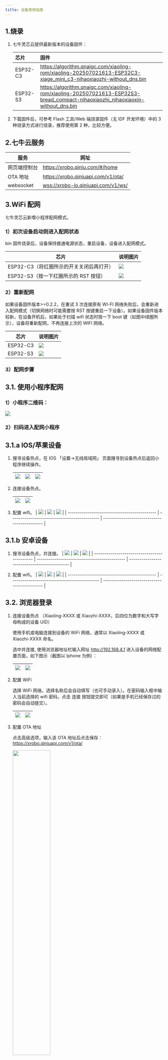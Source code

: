 ```yaml
---
title: 设备使用指南
---
```


## 1.烧录

1. 七牛灵芯云提供最新版本的设备固件：

   | 芯片     | 固件                                                                                                                            |
   | :------- | :------------------------------------------------------------------------------------------------------------------------------ |
   | ESP32-C3 | https://algorithm.qnaigc.com/xiaoling-rom/xiaoling-202507021613-ESP32C3-xiage_mini_c3-nihaoxiaozhi-without_dns.bin              |
   | ESP32-S3 | https://algorithm.qnaigc.com/xiaoling-rom/xiaoling-202507021613-ESP32S3-bread_compact-nihaoxiaozhi_nihaoxiaoxin-without_dns.bin |

2. 下载固件后，可参考 Flash 工具/Web 端烧录固件（无 IDF 开发环境）中的 3 种烧录方式进行烧录，推荐使用第 2 种，比较方便。

## 2.七牛云服务

| 服务         | 网址                                 |
| ------------ | ------------------------------------ |
| 网页端控制台 | <https://xrobo.qiniu.com/#/home>     |
| OTA 地址     | <https://xrobo.qiniuapi.com/v1/ota/> |
| websocket    | <wss://xrobo-io.qiniuapi.com/v1/ws/> |

## 3.WiFi 配网

七牛灵芯云新增小程序配网模式。

### 1）初次设备启动则进入配网状态

bin 固件烧录后，设备保持接通电源状态，重启设备，设备进入配网模式。

| 芯片                                     | 说明图片                                           |
| ---------------------------------------- | -------------------------------------------------- |
| ESP32-C3（将红圈所示的开关关闭后再打开） | <img src="./imgs/device-intro/3.1 esp32-c3.png" /> |
| ESP32-S3（按一下红圈所示的 RST 按钮）    | <img src="./imgs/device-intro/3.1 esp32-s3.png" /> |

### 2）重新配网

如果设备固件版本>=0.2.2，在重试 3 次连接原有 WI-FI 网络失败后，会重新进入配网模式（切换网络时可能需要按 RST 按键重启一下设备）。如果设备固件版本较新，在设备开机后，如果处于扫描 wifi 状态时按一下 boot 键（如图中绿圈所示），设备将重新配网，不再连接上次的 WIFI 网络。

| 芯片     | 说明图片                                          |
| -------- | ------------------------------------------------- |
| ESP32-C3 | <img src="./imgs/device-intro/3.2 esp32-c3.png"/> |
| ESP32-S3 | <img src="./imgs/device-intro/3.2 esp32-s3.png"/> |

### 3）配网步骤

## 3.1. 使用小程序配网

### 1）小程序二维码：

<img src="./imgs/device-intro/qrcode.png" class="img-center"/>

### 2）扫码进入配网小程序

## 3.1.a IOS/苹果设备

1. 搜寻设备热点，在 IOS 「设置->无线局域网」 页面搜寻到设备热点后返回小程序继续操作。

   | <img src="./imgs/device-intro/3.1.1-1.png"/> | <img src="./imgs/device-intro/3.1.1-2.png"/> | <img src="./imgs/device-intro/3.1.1-3.png"/> |
   | -------------------------------------------- | -------------------------------------------- | -------------------------------------------- |

2. 连接设备热点。

   | <img src="./imgs/device-intro/3.1.1-4.png"/> | <img src="./imgs/device-intro/3.1.1-5.png"/> |
   | -------------------------------------------- | -------------------------------------------- |

3. 配置 wifi。
   | <img src="./imgs/device-intro/3.1.1-6.png"/> | <img src="./imgs/device-intro/3.1.1-7.png"/> | <img src="./imgs/device-intro/3.1.1-8.png"/> |
   | -------------------------------------------- | -------------------------------------------- | -------------------------------------------- |

## 3.1.b 安卓设备

1. 搜寻设备热点，并连接。
   | <img src="./imgs/device-intro/3.1.2-1.png"/> | <img src="./imgs/device-intro/3.1.2-2.png"/> | <img src="./imgs/device-intro/3.1.2-3.png"/> |
   | -------------------------------------------- | -------------------------------------------- | -------------------------------------------- |

2. 配置 wifi。
   | <img src="./imgs/device-intro/3.1.2-4.png"/> | <img src="./imgs/device-intro/3.1.2-5.png"/> | <img src="./imgs/device-intro/3.1.2-6.png"/> |
   | -------------------------------------------- | -------------------------------------------- | -------------------------------------------- |

## 3.2. 浏览器登录

1. 连接设备热点 （Xiaoling-XXXX 或 Xiaozhi-XXXX，后四位为数字和大写字母构成的设备 UID）

   使用手机或电脑连接到设备的 WiFi 网络，通常以 Xiaoling-XXXX 或 Xiaozhi-XXXX 命名。

   选中并连接, 使用浏览器地址栏输入网址 <http://192.168.4.1> 进入设备的网络配置页面，如下图示（截图以 Iphone 为例）：

   | <img src="./imgs/device-intro/3.2-1.png"/> | <img src="./imgs/device-intro/3.2-2.png"/> |
   | ------------------------------------------ | ------------------------------------------ |

2. 配置 WiFi

   选择 WiFi 网络，选择名称后会自动填写（也可手动录入）。在密码输入框中输入当前选择的 wifi 密码，点击 连接 按钮提交即可（如果是手机已经保存过的密码会自动提交）。

   | <img src="./imgs/device-intro/3.2-3.png"/> | <img src="./imgs/device-intro/3.2-4.png"/> |
   | ------------------------------------------ | ------------------------------------------ |

3. 配置 OTA 地址

   点击高级选项，输入该 OTA 地址后点击保存：<https://xrobo.qiniuapi.com/v1/ota/>

   <img src="./imgs/device-intro/3.2-5.png" width=50% class="img-center"/>

4. 连接并重启设备

   连接可能需要耗费 5 秒，请耐心等待，连接成功后设备将重启。重启后设备已经连上 wifi 网络，如果 wifi 不可用，重新配网。

   | <img src="./imgs/device-intro/3.2-6.png"/> | <img src="./imgs/device-intro/3.2-7.png"/> |
   | ------------------------------------------ | ------------------------------------------ |

## 4. 添加新设备到 [七牛云灵芯平台](https://xrobo.qiniu.com/)

你的设备在 WI-FI 或 4G 联网后，需要到 七牛云灵芯平台-控制面板 添加设备验证通过，才能正常使用设备进行 AI 语音聊天，请按照以下步骤操作：

请先确保设备已连接到互联网，通过“你好，小智”唤醒，并出现要求添加设备的提示语 6 位设备验证码（可以重复唤醒重听）。

如使用不带离线唤醒的设备，如 esp32-C3 系列开发板或产品，请使用按键唤醒设备，进行通信，根据语音播报或屏幕显示的 6 位验证码，到控制面板添加设备。

注意：如果用户没有听到语音播报，喇叭没有发声，面包板方案用户请检查功放和喇叭接线是否正常，使用第三方开发板用户请检查固件是否匹配且正常运行。

电脑浏览器访问 七牛云灵芯平台-控制面板 后台：https://xrobo.qiniu.com/ ，如未注册请先注册账号。

### 第一步：注册账号

<img src="./imgs/device-intro/4-1.png" width=50% class="img-center"/>

### 第二步：创建智能体

智能体名称用户随意。

<img src="./imgs/device-intro/4-2.png" width=50% class="img-center"/>

新建智能体完成后，出现在智能体列表中，如下图示：

<img src="./imgs/device-intro/4-3.png" width=50% class="img-center"/>

### 第三步：配置角色

提供了集中角色模板，也可以设置您自己的角色，通过修改“角色介绍”中的说明。

<img src="./imgs/device-intro/4-4.png" class="img-center"/>

### 第四步：添加新设备

首先获得 6 位设备 ID，配网重启后设备自动产生，如果设备已经绑定智能体则需要先解绑，再通过设备 RTS 键重启获得。
<img src="./imgs/device-intro/4-5.png" class="img-center"/>

已经添加过设备：请点击对应智能体模块下方 “设备管理” 进入设备列表页面，再通过右侧 “+添加设备” 按钮添加新设备，如下图示：
<img src="./imgs/device-intro/4-6.png" class="img-center"/>

设备添加后将自动激活，并显示在“设备管理”列表页面上，如上图示，就可以正常使用了。

## 6.通信协议

设备绑定请参考 [七牛云灵芯平台-设备绑定](./device-bind.md)

Websocket 通信请参考 [七牛云灵芯平台-设备服务通信协议](./device-protocol.md)
